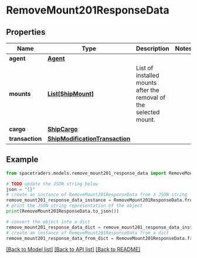 # RemoveMount201ResponseData


## Properties

Name | Type | Description | Notes
------------ | ------------- | ------------- | -------------
**agent** | [**Agent**](Agent.md) |  | 
**mounts** | [**List[ShipMount]**](ShipMount.md) | List of installed mounts after the removal of the selected mount. | 
**cargo** | [**ShipCargo**](ShipCargo.md) |  | 
**transaction** | [**ShipModificationTransaction**](ShipModificationTransaction.md) |  | 

## Example

```python
from spacetraders.models.remove_mount201_response_data import RemoveMount201ResponseData

# TODO update the JSON string below
json = "{}"
# create an instance of RemoveMount201ResponseData from a JSON string
remove_mount201_response_data_instance = RemoveMount201ResponseData.from_json(json)
# print the JSON string representation of the object
print(RemoveMount201ResponseData.to_json())

# convert the object into a dict
remove_mount201_response_data_dict = remove_mount201_response_data_instance.to_dict()
# create an instance of RemoveMount201ResponseData from a dict
remove_mount201_response_data_from_dict = RemoveMount201ResponseData.from_dict(remove_mount201_response_data_dict)
```
[[Back to Model list]](../README.md#documentation-for-models) [[Back to API list]](../README.md#documentation-for-api-endpoints) [[Back to README]](../README.md)


